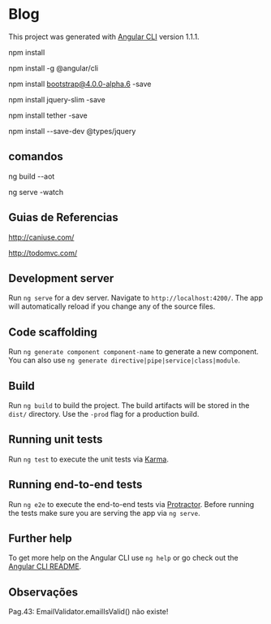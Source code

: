 # Blog

This project was generated with [Angular CLI](https://github.com/angular/angular-cli) version 1.1.1.

npm install

npm install -g @angular/cli

npm install bootstrap@4.0.0-alpha.6 -save

npm install jquery-slim -save

npm install tether -save

npm install --save-dev @types/jquery


## comandos ##
ng build --aot

ng serve -watch

## Guias de Referencias ##
http://caniuse.com/

http://todomvc.com/


## Development server

Run `ng serve` for a dev server. Navigate to `http://localhost:4200/`. The app will automatically reload if you change any of the source files.

## Code scaffolding

Run `ng generate component component-name` to generate a new component. You can also use `ng generate directive|pipe|service|class|module`.

## Build

Run `ng build` to build the project. The build artifacts will be stored in the `dist/` directory. Use the `-prod` flag for a production build.

## Running unit tests

Run `ng test` to execute the unit tests via [Karma](https://karma-runner.github.io).

## Running end-to-end tests

Run `ng e2e` to execute the end-to-end tests via [Protractor](http://www.protractortest.org/).
Before running the tests make sure you are serving the app via `ng serve`.

## Further help

To get more help on the Angular CLI use `ng help` or go check out the [Angular CLI README](https://github.com/angular/angular-cli/blob/master/README.md).


## Observações
Pag.43: EmailValidator.emailIsValid() não existe!

